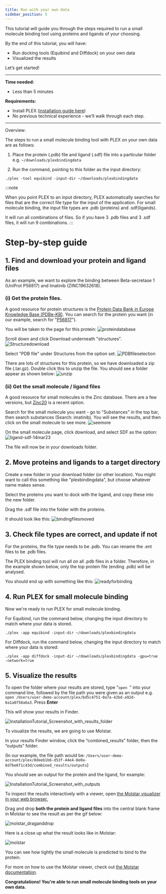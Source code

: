 ```yaml
---
title: Run with your own data
sidebar_position: 5
---
```


This tutorial will guide you through the steps required to run a small molecule binding tool using proteins and ligands of your choosing.

By the end of this tutorial, you will have:

* Run docking tools (Equibind and Diffdock) on your own data
* Visualized the results

Let’s get started!

---

**Time needed:**
- Less than 5 minutes

**Requirements:**

- Install PLEX ([installation guide here](../getting-started/install-plex.md))
- No previous technical experience - we’ll walk through each step.

---

Overview:

The steps to run a small molecule binding tool with PLEX on your own data are as follows:

1. Place the protein (.pdb) file and ligand (.sdf) file into a particular folder e.g. ```~/downloads/plexbindingdata```

2. Run the command, pointing to this folder as the input directory:

```
./plex -tool equibind -input-dir ~/downloads/plexbindingdata
```

:::note

When you point PLEX to an input directory, PLEX automatically searches for files that are the correct file type for the input of the application. For small molecule binding, the input file types are .pdb (proteins) and .sdf(ligands).

It will run all combinations of files. So if you have 3 .pdb files and 3 .sdf files, it will run 9 combinations.
:::

# Step-by-step guide

## 1. Find and download your protein and ligand files

As an example, we want to explore the binding between Beta-secretase 1 (UniProt P56817) and Imatinib (ZINC19632618).

### (i) Get the protein files.

A good resource for protein structures is the [Protein Data Bank in Europe Knowledge Base (PDBe-KB)](https://www.ebi.ac.uk/pdbe/pdbe-kb/). You can search for the protein you want (in our example, search for "[P56817](https://www.ebi.ac.uk/pdbe/pdbe-kb/proteins/p56817)").

You will be taken to the page for this protein: ![proteindatabase](protein-database-14mar23.png)

Scroll down and click Download underneath "structures". ![Structuredownload](protein-download-14mar23.png)

Select "PDB file" under Structures from the option set. ![PDBfileselection](protein-pdb-14mar23.png)

There are lots of structures for this protein, so we have downloaded a zip file (.tar.gz). Double click this to unzip the file. You should see a folder appear as shown below: ![unzip](protein-unzip-14mar23.png)

### (ii) Get the small molecule / ligand files

A good resource for small molecules is the Zinc database. There are a few versions, but [Zinc20](https://zinc20.docking.org) is a recent option.

Search for the small molecule you want - go to "Substances" in the top bar, then search substances (Search: imatinib). You will see the results, and then click on the small molecule to see more. ![seemore](ligand-see-more-14mar23.png)

On the small molecule page, click download, and select SDF as the option: ![ligand-sdf-14mar23](ligand-sdf-14mar23.png)

The file will now be in your downloads folder.

## 2. Move proteins and ligands to a target directory

Create a new folder in your download folder (or other location). You might want to call this something like "plexbindingdata", but choose whatever name makes sense.

Select the proteins you want to dock with the ligand, and copy these into the new folder.

Drag the .sdf file into the folder with the proteins.

It should look like this: ![bindingfilesmoved](binding-files-moved-14mar23.png)

## 3. Check file types are correct, and update if not

For the proteins, the file type needs to be .pdb. You can rename the .ent files to be .pdb files. 

The PLEX binding tool will run all on all .pdb files in a folder. Therefore, in the example shown below, only the top protein file (ending .pdb) will be analysed.

You should end up with something like this: ![readyforbinding](binding-files-ready-14mar23.png)


## 4. Run PLEX for small molecule binding

Now we're ready to run PLEX for small molecule binding.

For Equibind, run the command below, changing the input directory to match where your data is stored.

```
./plex -app equibind -input-dir ~/downloads/plexbindingdata
```

For Diffdock, run the command below, changing the input directory to match where your data is stored:

```
./plex -app diffdock -input-dir ~/downloads/plexbindingdata -gpu=true -network=true
```

## 5. Visualize the results

To open the folder where your results are stored, type "```open ```" into your command line, followed by the file path you were given as an output e.g. ```open /Users/user-demo-account/plex/bd5c4751-0a7a-42bd-a92d-6a1a0758a6a3```.  Press **Enter**

This will show your results in Finder.

![InstallationTutorial_Screenshot_with_results_folder](InstallationTutorial_Screenshot_with_results_folder.png)

To visualize the results, we are going to use Molstar.

In your results Finder window, click the “combined_results” folder, then the “outputs” folder.

(In our example, the file path would be: ```/Users/user-demo-account/plex/8deeb1b6-d53f-44e4-8e0a-6d7be6f1c43d/combined_results/outputs```)

You should see an output for the protein and the ligand, for example:

![InstallationTutorial_Screenshot_with_outputs](InstallationTutorial_Screenshot_with_outputs.png)

To inspect the results interactively with a viewer, open [the Molstar visualizer in your web browser.](https://molstar.org/viewer/)

Drag and drop **both the protein and ligand files** into the central blank frame in Molstar to see the result as per the gif below:

![molstar_draganddrop](Gif_-_drag_and_drop_molstar.gif)

Here is a close up what the result looks like in Molstar:

![molstar](InstallationTutorial_Screenshot_of_Molstar.png)

You can see how tightly the small molecule is predicted to bind to the protein. 

For more on how to use the Molstar viewer, check out [the Molstar documentation](https://molstar.org/viewer-docs/).

**Congratulations! You're able to run small molecule binding tools on your own data.**
